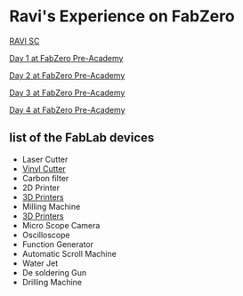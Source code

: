 
# Ravi's Experience on FabZero

[RAVI SC](aboutme.md)

[Day 1 at FabZero Pre-Academy](day1.md)

[Day 2 at FabZero Pre-Academy](day2.md)

[Day 3 at FabZero Pre-Academy](day3.md)

[Day 4 at FabZero Pre-Academy](day4.md)

## list of the FabLab devices
- Laser Cutter
- [Vinyl Cutter](vinylcutter.md)
- Carbon filter
- 2D Printer
- [3D Printers](3dprinter.md)
- Milling Machine
- [3D Printers](millingmachine.md)
- Micro Scope Camera
- Oscilloscope
- Function Generator
- Automatic Scroll Machine
- Water Jet
- De soldering Gun
- Drilling Machine